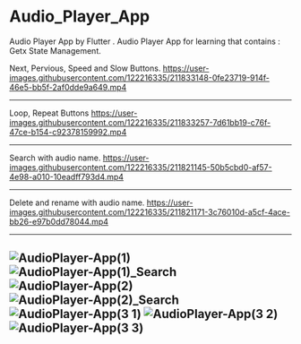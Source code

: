 # Audio_Player_App
Audio Player App by Flutter .
Audio Player App for learning that contains :
Getx State Management.

Next, Pervious, Speed and Slow Buttons.
https://user-images.githubusercontent.com/122216335/211833148-0fe23719-914f-46e5-bb5f-2af0dde9a649.mp4

-------------------------------------------------------------------------------------------------------
Loop, Repeat Buttons
https://user-images.githubusercontent.com/122216335/211833257-7d61bb19-c76f-47ce-b154-c92378159992.mp4

-------------------------------------------------------------------------------------------------------
Search with audio name.
https://user-images.githubusercontent.com/122216335/211821145-50b5cbd0-af57-4e98-a010-10eadff793d4.mp4

-------------------------------------------------------------------------------------------------------
Delete and rename with audio name.
https://user-images.githubusercontent.com/122216335/211821171-3c76010d-a5cf-4ace-bb26-e97b0dd78044.mp4

-------------------------------------------------------------------------------------------------------

![AudioPlayer-App(1) ](https://user-images.githubusercontent.com/122216335/211835999-6657ce3a-9c1b-4d66-9cf3-3a06ca5cb1ed.jpg)
![AudioPlayer-App(1)_Search ](https://user-images.githubusercontent.com/122216335/211836142-0405f348-2c73-42ee-b632-0f826c29fd44.jpg)
![AudioPlayer-App(2)](https://user-images.githubusercontent.com/122216335/211836175-22d220d8-6de8-47ba-857f-04e757b21a45.jpg)
![AudioPlayer-App(2)_Search ](https://user-images.githubusercontent.com/122216335/211836210-ef2fa26a-c276-427f-a219-93a44164af23.jpg)
![AudioPlayer-App(3 1) ](https://user-images.githubusercontent.com/122216335/211836231-f1f5e42e-7037-4b0f-82be-2bd4079a94f8.jpg)
![AudioPlayer-App(3 2)](https://user-images.githubusercontent.com/122216335/211836258-a3aa57e2-6210-494e-93ba-966558d6ae21.jpg)
![AudioPlayer-App(3 3) ](https://user-images.githubusercontent.com/122216335/211836284-74942d7f-3ad5-4517-94a0-6abac20cd401.jpg)
-------------------------------------------------------------------------------------------------------
